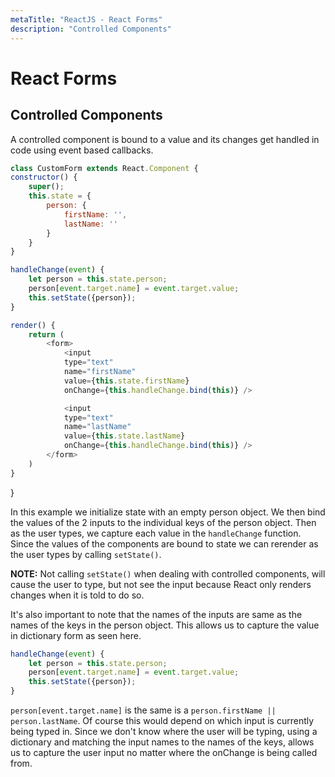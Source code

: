 ```yaml
---
metaTitle: "ReactJS - React Forms"
description: "Controlled Components"
---
```


# React Forms




## Controlled Components


A controlled component is bound to a value and its changes get handled in code using event based callbacks.

```js
class CustomForm extends React.Component {
constructor() {
    super();
    this.state = {
        person: {
            firstName: '',
            lastName: ''
        }
    }
}

handleChange(event) {
    let person = this.state.person;
    person[event.target.name] = event.target.value;
    this.setState({person});
}

render() {
    return (
        <form>
            <input 
            type="text"
            name="firstName"
            value={this.state.firstName}
            onChange={this.handleChange.bind(this)} />

            <input 
            type="text"
            name="lastName"
            value={this.state.lastName}
            onChange={this.handleChange.bind(this)} />
        </form>
    )
}

```

}

In this example we initialize state with an empty person object. We then bind the values of the 2 inputs to the individual keys of the person object. Then as the user types, we capture each value in the `handleChange` function. Since the values of the components are bound to state we can rerender as the user types by calling `setState()`.

**NOTE:**  Not calling `setState()` when dealing with controlled components, will
cause the user to type, but not see the input because React only renders changes when it is told to do so.

It's also important to note that the names of the inputs are same as the names of the keys in the person object. This allows us to capture the value in dictionary form as seen here.

```js
handleChange(event) {
    let person = this.state.person;
    person[event.target.name] = event.target.value;
    this.setState({person});
}

```

`person[event.target.name]` is the same is a `person.firstName || person.lastName`. Of course this would depend on which input is currently being typed in.
Since we don't know where the user will be typing, using a dictionary and matching the input names to the names of the keys, allows us to capture the user input no matter where the onChange is being called from.

